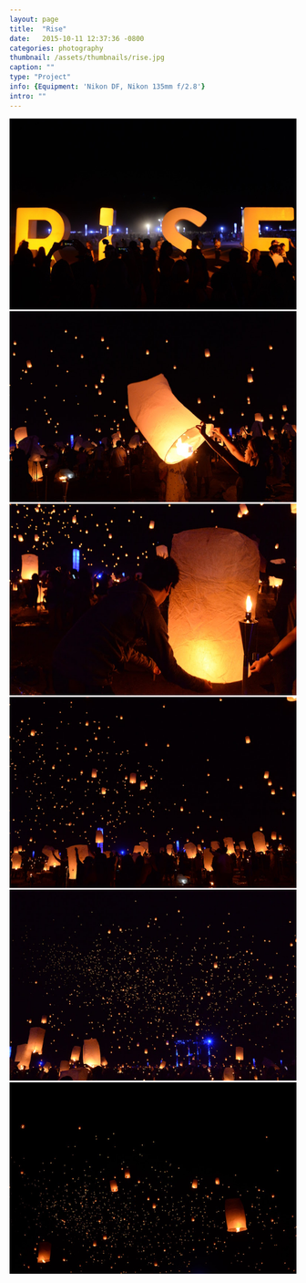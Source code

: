 ```yaml
---
layout: page
title:  "Rise"
date:   2015-10-11 12:37:36 -0800
categories: photography
thumbnail: /assets/thumbnails/rise.jpg
caption: ""
type: "Project"
info: {Equipment: 'Nikon DF, Nikon 135mm f/2.8'}
intro: ""
---
```


<div class="">
<div class="wrapper" markdown="1">

![rise 1](/assets/photography/rise/rise-1.jpg)
![rise 1](/assets/photography/rise/rise-2.jpg)
![rise 1](/assets/photography/rise/rise-3.jpg)
![rise 1](/assets/photography/rise/rise-4.jpg)
![rise 1](/assets/photography/rise/rise-5.jpg)
![rise 1](/assets/photography/rise/rise-6.jpg)

</div>
</div>
